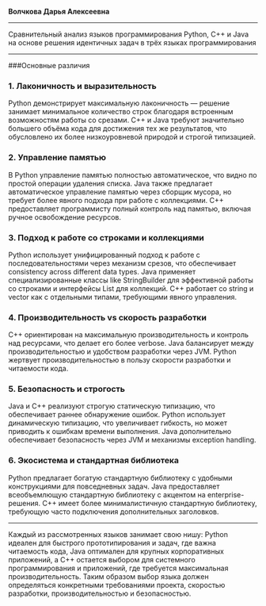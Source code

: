__**Волчкова Дарья Алексеевна**__
__________________________________________________________
Сравнительный анализ языков программирования Python, C++ и Java на основе решения идентичных задач в трёх языках программирования
__________________________________________________________
  ###Основные различия

### 1. Лаконичность и выразительность
Python демонстрирует максимальную лаконичность — решение занимает минимальное количество строк благодаря встроенным возможностям работы со срезами. C++ и Java требуют значительно большего объёма кода для достижения тех же результатов, что обусловлено их более низкоуровневой природой и строгой типизацией.

### 2. Управление памятью
В Python управление памятью полностью автоматическое, что видно по простой операции удаления списка. Java также предлагает автоматическое управление памятью через сборщик мусора, но требует более явного подхода при работе с коллекциями. C++ предоставляет программисту полный контроль над памятью, включая ручное освобождение ресурсов.

### 3. Подход к работе со строками и коллекциями
Python использует унифицированный подход к работе с последовательностями через механизм срезов, что обеспечивает consistency across different data types. Java применяет специализированные классы like StringBuilder для эффективной работы со строками и интерфейсы List для коллекций. C++ работает со string и vector как с отдельными типами, требующими явного управления.

### 4. Производительность vs скорость разработки
C++ ориентирован на максимальную производительность и контроль над ресурсами, что делает его более verbose. Java балансирует между производительностью и удобством разработки через JVM. Python жертвует производительностью в пользу скорости разработки и читаемости кода.

### 5. Безопасность и строгость
Java и C++ реализуют строгую статическую типизацию, что обеспечивает раннее обнаружение ошибок. Python использует динамическую типизацию, что увеличивает гибкость, но может приводить к ошибкам времени выполнения. Java дополнительно обеспечивает безопасность через JVM и механизмы exception handling.

### 6. Экосистема и стандартная библиотека
Python предлагает богатую стандартную библиотеку с удобными конструкциями для повседневных задач. Java предоставляет всеобъемлющую стандартную библиотеку с акцентом на enterprise-решения. C++ имеет более минималистичную стандартную библиотеку, требующую часто подключения дополнительных заголовков.

__________________________________________________________
Каждый из рассмотренных языков занимает свою нишу: Python идеален для быстрого прототипирования и задач, где важна читаемость кода, Java оптимален для крупных корпоративных приложений, а C++ остается выбором для системного программирования и приложений, где требуется максимальная производительность. Таким образом выбор языка должен определяться конкретными требованиями проекта, скоростью разработки, производительностью и безопасностью.
